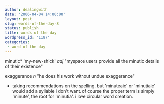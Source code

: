```yaml
---
author: dealingwith
date: '2006-04-04 14:00:00'
layout: post
slug: words-of-the-day-8
status: publish
title: words of the day
wordpress_id: '1187'
categories:
 - word of the day
---
```


minutic* 'my-new-shick' _adj_ "myspace users provide all the minutic details
of their existence"

exaggerance _n_ "he does his work without undue exaggerance"

* taking recommendations on the spelling. but 'minuteaic' or 'minutiaic' would
add a syllable i don't want. of course the proper term is simply 'minute', the
root for 'minutia'. i love circular word creation.

